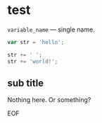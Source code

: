 # test

`variable_name` — single name.

```js
var str = 'hello';

str += ' ';
str += 'world!';
```

## sub title

Nothing here. Or something?

EOF
